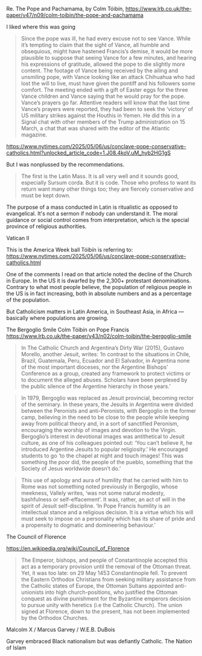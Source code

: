 Re. The Pope and Pachamama, by Colm
Tóibín, https://www.lrb.co.uk/the-paper/v47/n09/colm-toibin/the-pope-and-pachamama

I liked where this was going

> Since the pope was ill, he had every excuse not to see Vance. While it’s tempting to claim that
the
sight of Vance, all humble and obsequious, might have hastened Francis’s demise, it would be more
plausible to suppose that seeing Vance for a few minutes, and hearing his expressions of gratitude,
allowed the pope to die slightly more content. The footage of Vance being received by the ailing and
unsmiling pope, with Vance looking like an attack Chihuahua who had lost the will to live, must have
given the pontiff and his followers some comfort. The meeting ended with a gift of Easter eggs for
the three Vance children and Vance saying that he would pray for the pope. Vance’s prayers go far.
Attentive readers will know that the last time Vance’s prayers were reported, they had been to seek
the ‘victory’ of US military strikes against the Houthis in Yemen. He did this in a Signal chat with
other members of the Trump administration on 15 March, a chat that was shared with the editor of the
Atlantic magazine.

https://www.nytimes.com/2025/05/06/us/conclave-pope-conservative-catholics.html?unlocked_article_code=1.J08.4koV.uM_hyb2HG1gS

But I was nonplussed by the recommendations.
> The first is the Latin Mass. It is all very well and it sounds good, especially Sursum corda. But
it is code. Those who profess to want its return want many other things too; they are fiercely
conservative and must be kept down.

The purpose of a mass conducted in Latin is ritualistic as opposed to evangelical. It's not a sermon
if nobody can understand it. The moral guidance or social control comes from interpretation, which
is the special province of religious authorities.

Vatican II

This is the America Week ball Tóibín is referring to:
https://www.nytimes.com/2025/05/06/us/conclave-pope-conservative-catholics.html

One of the comments I read on that article noted the decline of the Church in Europe. In the US it
is dwarfed by the 2,300+ protestant denominations. Contrary to what most people believe, the
population of religious people in the US is in fact increasing, both in absolute numbers and as a
percentage of the population.

But Catholicism matters in Latin America, in Southeast Asia, in Africa — basically where populations
are growing.

The Bergoglio Smile
Colm Tóibín on Pope Francis
https://www.lrb.co.uk/the-paper/v43/n02/colm-toibin/the-bergoglio-smile
> In The Catholic Church and Argentina’s Dirty War (2015), Gustavo Morello, another Jesuit,
writes: ‘In contrast to the situations in Chile, Brazil, Guatemala, Peru, Ecuador and El Salvador,
in Argentina none of the most important dioceses, nor the Argentine Bishops’ Conference as a group,
created any framework to protect victims or to document the alleged abuses. Scholars have been
perplexed by the public silence of the Argentine hierarchy in those years.’

> In 1979, Bergoglio was replaced as Jesuit provincial, becoming rector of the seminary. In these
years, the Jesuits in Argentina were divided between the Peronists and anti-Peronists, with
Bergoglio in the former camp, believing in the need to be close to the people while keeping away
from political theory and, in a sort of sanctified Peronism, encouraging the worship of images and
devotion to the Virgin. Bergoglio’s interest in devotional images was antithetical to Jesuit
culture, as one of his colleagues pointed out: ‘You can’t believe it, he introduced Argentine
Jesuits to popular religiosity.’ He encouraged students to go ‘to the chapel at night and touch
images! This was something the poor did, the people of the pueblo, something that the Society of
Jesus worldwide doesn’t do.’

> This use of apology and aura of humility that he carried with him to Rome was not something noted
previously in Bergoglio, whose meekness, Vallely writes, ‘was not some natural modesty, bashfulness
or self-effacement’. It was, rather, an act of will in the spirit of Jesuit self-discipline. ‘In
Pope Francis humility is an intellectual stance and a religious decision. It is a virtue which his
will must seek to impose on a personality which has its share of pride and a propensity to dogmatic
and domineering behaviour.’

The Council of Florence

https://en.wikipedia.org/wiki/Council_of_Florence

> The Emperor, bishops, and people of Constantinople accepted this act as a temporary provision
until the removal of the Ottoman threat. Yet, it was too late: on 29 May 1453 Constantinople fell.
To prevent the Eastern Orthodox Christians from seeking military assistance from the Catholic
states of Europe, the Ottoman Sultans appointed anti-unionists into high church-positions, who
justified the Ottoman conquest as divine punishment for the Byzantine emperors decision to pursue
unity with heretics (i.e the Catholic Church). The union signed at Florence, down to the present,
has not been implemented by the Orthodox Churches.

Malcolm X / Marcus Garvey / W.E.B. DuBois

Garvey embraced Black nationalism but was defiantly Catholic.
The Nation of Islam
